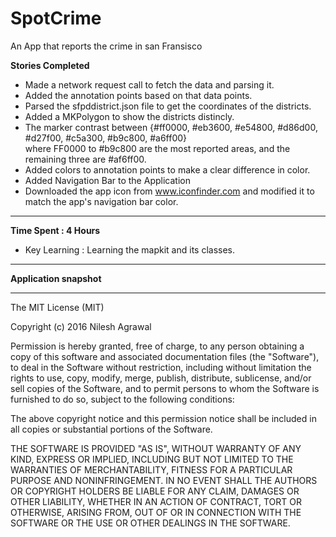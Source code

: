 # SpotCrime
An App that reports the crime in san Fransisco  

**Stories Completed**  
* Made a network request call to fetch the data and parsing it.   
* Added the annotation points based on that data points.  
* Parsed the sfpddistrict.json file to get the coordinates of the districts.  
* Added a MKPolygon to show the districts distincly.   
* The marker contrast between {#ff0000, #eb3600, #e54800, #d86d00, #d27f00, #c5a300, #b9c800, #a6ff00}   
  where FF0000 to #b9c800 are the most reported areas, and the remaining three are #af6ff00. 
* Added colors to annotation points to make a clear difference in color.
* Added Navigation Bar to the Application
* Downloaded the app icon from www.iconfinder.com and modified it to match the app's navigation bar color. 

----------------   
**Time Spent : 4 Hours**  
* Key Learning : Learning the mapkit and its classes. 
---------------   
**Application snapshot** 


-------------------
The MIT License (MIT)

Copyright (c) 2016 Nilesh Agrawal

Permission is hereby granted, free of charge, to any person obtaining a copy
of this software and associated documentation files (the "Software"), to deal
in the Software without restriction, including without limitation the rights
to use, copy, modify, merge, publish, distribute, sublicense, and/or sell
copies of the Software, and to permit persons to whom the Software is
furnished to do so, subject to the following conditions:

The above copyright notice and this permission notice shall be included in all
copies or substantial portions of the Software.

THE SOFTWARE IS PROVIDED "AS IS", WITHOUT WARRANTY OF ANY KIND, EXPRESS OR
IMPLIED, INCLUDING BUT NOT LIMITED TO THE WARRANTIES OF MERCHANTABILITY,
FITNESS FOR A PARTICULAR PURPOSE AND NONINFRINGEMENT. IN NO EVENT SHALL THE
AUTHORS OR COPYRIGHT HOLDERS BE LIABLE FOR ANY CLAIM, DAMAGES OR OTHER
LIABILITY, WHETHER IN AN ACTION OF CONTRACT, TORT OR OTHERWISE, ARISING FROM,
OUT OF OR IN CONNECTION WITH THE SOFTWARE OR THE USE OR OTHER DEALINGS IN THE
SOFTWARE.




  
  
